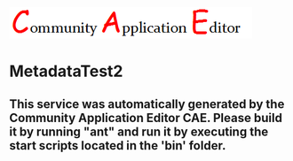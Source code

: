 ![CAE](https://github.com/CAE-Community-Application-Editor/microservice-MetadataTest2/blob/master/img/logo.png)  

MetadataTest2
===================


This service was automatically generated by the Community Application Editor CAE. Please build it by running "ant" and run it by executing the start scripts located in the 'bin' folder.
---------------
